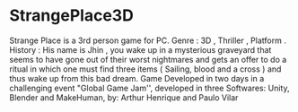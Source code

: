 # StrangePlace3D
Strange Place is a 3rd person game for PC. Genre : 3D , Thriller , Platform . History : His name is Jhin , you wake up in a mysterious graveyard that seems to have gone out of their worst nightmares and gets an offer to do a ritual in which one must find three items ( Sailing, blood and a cross ) and thus wake up from this bad dream. Game Developed in two days in a challenging event "Global Game Jam'', developed in three Softwares: Unity, Blender and MakeHuman, by: Arthur Henrique and Paulo Vilar
